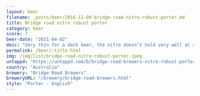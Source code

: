 ```yaml
---
layout: beer
filename: _posts/beer/2016-11-09-bridge-road-nitro-robust-porter.md
title: Bridge road nitro robust porter
category: beer
score: 7
beer-date: "2021-04-02"
desc: "Very thin for a dark beer, the nitro doesn’t hold very well at all. Kind of boring, goes down easy"
permalink: /beer/:title.html
img: /img/list/bridge-road-nitro-robust-porter.jpeg
untappd: "https://untappd.com/b/bridge-road-brewers-nitro-robust-porter/3884879"
country: "Australia"
brewery: "Bridge Road Brewers"
breweryURL: "/brewery/bridge-road-brewers.html"
style: "Porter - English"
---
```

